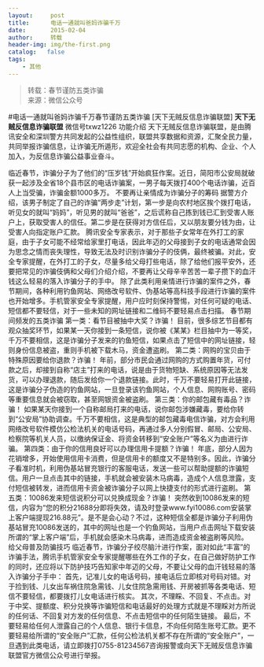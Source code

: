```yaml
---
layout:     post
title:      电话一通就叫爸妈诈骗千万
date:       2015-02-04
author:     转载
header-img: img/the-first.png
catalog:   false
tags:
    - 其他
---
```


<blockquote><p>转载：春节谨防五类诈骗<br>
来源：微信公众号</p></blockquote>

#电话一通就叫爸妈诈骗千万春节谨防五类诈骗
[天下无贼反信息诈骗联盟]
**天下无贼反信息诈骗联盟**
微信号txwz1226
功能介绍
天下无贼反信息诈骗联盟，是由腾讯安全和深圳警方共同发起的公益性组织，联盟共享数据和资源，汇聚全民力量，共同举报诈骗信息，让诈骗无所遁形，欢迎全社会有共同志愿的机构、企业、个人加入，为反信息诈骗公益事业奋斗。

临近春节，诈骗分子为了他们的“压岁钱”开始疯狂作案。近日，简阳市公安局就破获一起涉及全省18个县市区的电话诈骗案，一男子每天拨打400个电话诈骗，近百人上当受骗，诈骗金额1000多万。
不要再让亲情成为诈骗分子的筹码
据警方介绍，该男子制定了自己的诈骗“两步走”计划，第一步是向农村地区挨个拨打电话，听见女的就叫“妈妈”，听见男的就叫“爸爸”，之后谎称自己拣到钱已汇到受害人账户上，获取受害人的信任。第二步是在获得对方信任后，又以朋友要分钱为由，让受害人向指定账户汇款。
腾讯安全专家表示，对于那些子女常年在外打工的家庭，由于子女可能不经常给家里打电话，因此年迈的父母接到子女的电话通常会因为思念之情而丧失理性，导致无法及时识别诈骗分子的伎俩，最终被骗。对此，安全专家提醒，在外打工的子女，尽量多给父母打些电话，除了给他们报平安外，还要把常见的诈骗伎俩和父母们介绍介绍，不要再让父母辛辛苦苦一辈子攒下的血汗钱这么轻易的落入诈骗分子的手中。
除了此类利用亲情进行诈骗的案件之外，春节期间，各种利用钓鱼网站、网络改号软件、伪基站等高科技手段进行诈骗的案件也开始增多。手机管家安全专家提醒，用户应时刻保持警惕，对任何可疑的电话、短信都不要轻信，对于一些未知的网址链接和二维码不要轻易点击扫描。
春节期间频发的五类诈骗
第一类：看节目被抽中大奖？诈骗！
目前，很多综艺节目都有观众抽奖环节，如果某一天你接到一条短信，说你被《某某》栏目抽中为一等奖，千万不要相信，这是诈骗分子发来的钓鱼短信，如果点击了短信中的网址链接，轻则身份信息被盗，重则手机被下载木马，资金遭盗刷。
第二类：网购的宝贝由于特殊原因要给你退款？诈骗！
年前，部分市民会通过网购的方式购置年货，可付款之后，却接到自称“店主”打来的电话，说是由于货物短缺、系统原因等无法发货，可以办理退款，随后发给你一个退款链接。此时，千万不要轻易打开此链接，这是诈骗分子伪造的钓鱼网站，一旦登录该钓鱼网站，个人信息、网购账号、密码等重要信息就会被窃取，甚至网银资金被盗刷。
第三类：你的邮包藏有毒品？诈骗！
如果某天你接到一个自称邮局打来的电话，说你邮包涉嫌藏毒，要给你转到“公安局”协助调查。千万不要相信，这是典型的邮包藏毒电信诈骗，对方会利用网络改号软件模仿公检法机关的电话号码，再通过多人分别假冒、邮局、公安局、检察院等机关人员，以缴纳保证金、将资金转移到“安全账户”等名义为由进行诈骗。
第四类：由于你的信用良好可以办理信用卡提额？诈骗！
年底，部分人因为花销增多，开始使用信用卡消费，但是信用卡的额度又不是特别多。因此，诈骗分子看准时机，利用伪基站冒充银行的客服电话，发送一些可以帮助提额的诈骗短信。用户一旦点击其中的链接，手机就会被安装木马病毒，造成个人信息泄露，支付短信被转发，进而信用卡资金被诈骗分子以网上快捷支付的形式进行盗刷。
第五类：10086发来短信说积分可以兑换成现金？诈骗！
突然收到10086发来的短信，内容为“您的积分21688分即将失效，请及时登录www.fyi10086.com安装掌上客户端提现216.88元”。是不是会心动？不过，这种短信全都是诈骗分子利用伪基站冒充10086发送的，其中的网址也是一个钓鱼网站，当用户点击网址下载安装所谓的“掌上客户端”后，手机就会感染木马病毒，进而造成资金被盗刷等风险。
给父母普及防骗技巧
临近春节，诈骗分子绞尽脑汁进行作案，面对如此“丰富”的诈骗手法，腾讯手机管家安全专家提醒哪些在外工作的子女，在自己做好防护工作的同时，还应将以下防护技巧告知家中年迈的父母，不要让父母的血汗钱轻易的落入诈骗分子手中：
首先，记准儿女的电话号码，接电话后立即核对号码对错。对于捡到钱、儿女出车祸住院急需钱、儿女住院急需用钱、开房被抓等各类电话、短信不要轻信，都要拨打儿女电话进行核实。
其次，不理睬、不回复、不点击。对于中奖、提额度、积分兑换等诈骗短信和电话最好的处理方式就是不理睬对方所说的任何话、不回复对方发的任何信息、不点击短信中的任何陌生链接。
最后，不要轻易给任何人泄露自己的个人信息、银行卡信息，不向任何陌生账号汇款。更不要轻易给所谓的“安全账户”汇款，任何公检法机关都不存在所谓的“安全账户”，一旦遇到此类电话，请立即拨打0755-81234567咨询报警或向天下无贼反信息诈骗联盟官方微信公众号进行举报。
